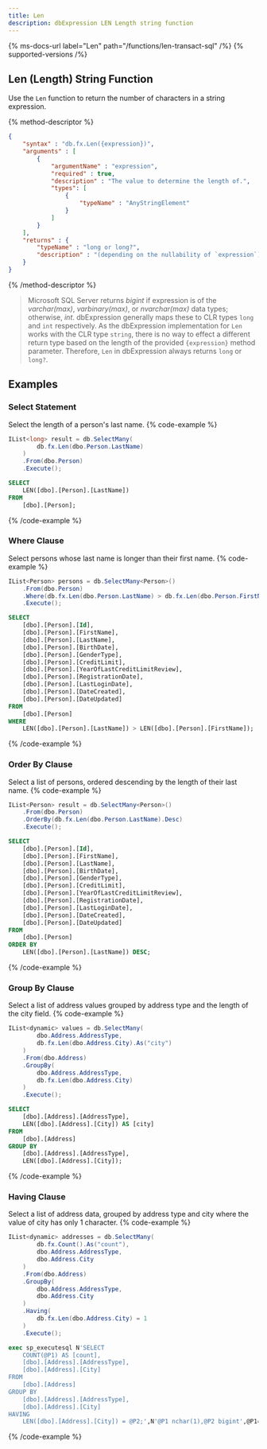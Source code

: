 ```yaml
---
title: Len
description: dbExpression LEN Length string function
---
```


{% ms-docs-url label="Len" path="/functions/len-transact-sql" /%}
{% supported-versions /%}

## Len (Length) String Function

Use the `Len` function to return the number of characters in a string expression.

{% method-descriptor %}
```json
{
    "syntax" : "db.fx.Len({expression})",
    "arguments" : [
        {
            "argumentName" : "expression",
            "required" : true,
            "description" : "The value to determine the length of.",
            "types": [
                { 
                    "typeName" : "AnyStringElement"
                }
            ]
        }           
    ],
    "returns" : { 
        "typeName" : "long or long?",
		"description" : "(depending on the nullability of `expression`)"
    }
}
```
{% /method-descriptor %}

> Microsoft SQL Server returns *bigint* if expression is of the *varchar(max)*, *varbinary(max)*, or *nvarchar(max)* data types; otherwise, *int*. 
dbExpression generally maps these to CLR types `long` and `int` respectively. As the dbExpression implementation for `Len` works 
with the CLR type `string`, there is no way to effect a different return type based on the length of the 
provided `{expression}` method parameter. Therefore, `Len` in dbExpression always returns `long` or `long?`.

## Examples
### Select Statement
Select the length of a person's last name.
{% code-example %}
```csharp
IList<long> result = db.SelectMany(
		db.fx.Len(dbo.Person.LastName)
	)
	.From(dbo.Person)
	.Execute();
```
```sql
SELECT
	LEN([dbo].[Person].[LastName])
FROM
	[dbo].[Person];
```
{% /code-example %}

### Where Clause
Select persons whose last name is longer than their first name.
{% code-example %}
```csharp
IList<Person> persons = db.SelectMany<Person>()
	.From(dbo.Person)
	.Where(db.fx.Len(dbo.Person.LastName) > db.fx.Len(dbo.Person.FirstName))
	.Execute();
```
```sql
SELECT
	[dbo].[Person].[Id],
	[dbo].[Person].[FirstName],
	[dbo].[Person].[LastName],
	[dbo].[Person].[BirthDate],
	[dbo].[Person].[GenderType],
	[dbo].[Person].[CreditLimit],
	[dbo].[Person].[YearOfLastCreditLimitReview],
	[dbo].[Person].[RegistrationDate],
	[dbo].[Person].[LastLoginDate],
	[dbo].[Person].[DateCreated],
	[dbo].[Person].[DateUpdated]
FROM
	[dbo].[Person]
WHERE
	LEN([dbo].[Person].[LastName]) > LEN([dbo].[Person].[FirstName]);
```
{% /code-example %}

### Order By Clause
Select a list of persons, ordered descending by the length of their last name.
{% code-example %}
```csharp
IList<Person> result = db.SelectMany<Person>()
	.From(dbo.Person)
	.OrderBy(db.fx.Len(dbo.Person.LastName).Desc)
	.Execute();
```
```sql
SELECT
	[dbo].[Person].[Id],
	[dbo].[Person].[FirstName],
	[dbo].[Person].[LastName],
	[dbo].[Person].[BirthDate],
	[dbo].[Person].[GenderType],
	[dbo].[Person].[CreditLimit],
	[dbo].[Person].[YearOfLastCreditLimitReview],
	[dbo].[Person].[RegistrationDate],
	[dbo].[Person].[LastLoginDate],
	[dbo].[Person].[DateCreated],
	[dbo].[Person].[DateUpdated]
FROM
	[dbo].[Person]
ORDER BY
	LEN([dbo].[Person].[LastName]) DESC;
```
{% /code-example %}

### Group By Clause
Select a list of address values grouped by address type and the length of the city field.
{% code-example %}
```csharp
IList<dynamic> values = db.SelectMany(
		dbo.Address.AddressType,
		db.fx.Len(dbo.Address.City).As("city")
	)
	.From(dbo.Address)
	.GroupBy(
		dbo.Address.AddressType,
		db.fx.Len(dbo.Address.City)
	)
	.Execute();
```
```sql
SELECT
	[dbo].[Address].[AddressType],
	LEN([dbo].[Address].[City]) AS [city]
FROM
	[dbo].[Address]
GROUP BY
	[dbo].[Address].[AddressType],
	LEN([dbo].[Address].[City]);
```
{% /code-example %}

### Having Clause
Select a list of address data, grouped by address type and city where the value of city has only 1 character.
{% code-example %}
```csharp
IList<dynamic> addresses = db.SelectMany(
		db.fx.Count().As("count"),
		dbo.Address.AddressType,
		dbo.Address.City
	)
	.From(dbo.Address)
	.GroupBy(
		dbo.Address.AddressType,
		dbo.Address.City
	)
	.Having(
		db.fx.Len(dbo.Address.City) = 1
	)
	.Execute();
```
```sql
exec sp_executesql N'SELECT
	COUNT(@P1) AS [count],
	[dbo].[Address].[AddressType],
	[dbo].[Address].[City]
FROM
	[dbo].[Address]
GROUP BY
	[dbo].[Address].[AddressType],
	[dbo].[Address].[City]
HAVING
	LEN([dbo].[Address].[City]) = @P2;',N'@P1 nchar(1),@P2 bigint',@P1=N'*',@P2=1
```
{% /code-example %}


